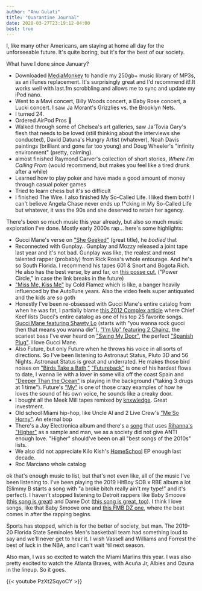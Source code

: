 ```yaml
---
author: "Anu Gulati"
title: "Quarantine Journal"
date: 2020-03-27T23:19:12-04:00
best: true
---
```


I, like many other Americans, am staying at home all day for the unforseeable future. It's quite boring, but it's for the best of our society.

What have I done since January?

- Downloaded <a target="_blank" href="https://www.mediamonkey.com/">MediaMonkey</a> to handle my 250gb+ music library of MP3s, as an iTunes replacement. It's surprisingly great and I'd recommend it! It works well with last.fm scrobbling and allows me to sync and update my iPod nano.
- Went to a Mavi concert, Billy Woods concert, a Baby Rose concert, a Lucki concert. I saw Ja Morant's Grizzlies vs. the Brooklyn Nets.
- I turned 24.
- Ordered AirPod Pros 🥴
- Walked through some of Chelsea's art galleries, saw Ja'Tovia Gary's flesh that needs to be loved (still thinking about the interviews she conducted), David Datuna's Hungry Artist (whatever), Noah Davis paintings (brilliant and gone far too young) and Doug Wheeler's "infinity environment" (pretty, calming).
- almost finished Raymond Carver's collection of short stories, _Where I'm Calling From_ (would recommend, but makes you feel like a tired drunk after a while)
- Learned how to play poker and have made a good amount of money through casual poker games
- Tried to learn chess but it's so difficult
- I finished The Wire. I also finished My So-Called Life. I liked them both! I can't believe Angela Chase never ends up f*cking in My So-Called Life but whatever, it was the 90s and she deserved to retain her agency.

There's been so much music this year already, but also so much music exploration I've done. Mostly early 2000s rap... here's some highlights:

- Gucci Mane's verse on <a target="_blank" href="https://www.youtube.com/watch?v=CInbH6051EY">"She Geeked"</a> (great title), he _bodied_ that
- Reconnected with Gunplay.. Gunplay and Mozzy released a joint tape last year and it's not bad. Gunplay was like, the realest and most talented rapper (probably) from Rick Ross's whole entourage. And he's so South Florida. I recommend his tapes 601 & Snort and Bogota Rich. He also has the best verse, by and far, on <a target="_blank" href="https://www.youtube.com/watch?v=Xt7M6RfGPso">this posse cut.</a> ("Power Circle," in case the link breaks in the future)
- <a target="_blank" href="https://www.youtube.com/watch?v=71yuGLbdYOw">"Miss Me, Kiss Me"</a> by Cold Flamez which is like, a banger heavily influenced by the AutoTune years. Also the video feels super antiquated and the kids are so goth
- Honestly I've been re-obsessed with Gucci Mane's entire catalog from when he was fat, I partially blame <a target="_blank" href="https://www.complex.com/music/2012/12/chief-keefs-25-favorite-songs/gucci-mane">this 2012 Complex article</a> where Chief Keef lists Gucci's entire catalog as one of his top 25 favorite songs. <a target="_blank" href="https://www.youtube.com/watch?v=H2_tTXQTzOs">Gucci Mane featuring Shawty Lo</a> (starts with "you wanna rock gucci then that means you wanna die"), <a target="_blank" href="https://www.youtube.com/watch?v=OtkOv-mmOzA">"I'm Up" featuring 2 Chainz</a>, the scariest bass I've ever heard on <a target="_blank" href="https://www.youtube.com/watch?v=nz7zqah5784">"Swing My Door"</a>, the perfect <a target="_blank" href="https://www.youtube.com/watch?v=lEbksZVYcQ0">"Spanish Plug"</a>. I love Gucci Mane.
- Also Future, but only Future when he throws his voice in all sorts of directions. So I've been listening to Astronaut Status, Pluto 3D and 56 Nights. Astronaut Status is great and underrated. He makes those bird noises on <a target="_blank" href="youtube.com/watch?v=Yc7-ZylRHfU">"Birds Take a Bath,"</a> <a target="_blank" href="https://www.youtube.com/watch?v=4F5-s43W6P8">"Futureback"</a> is one of his hardest flows to date, I wanna lie with a lover in some villa off the coast Spain and <a target="_blank" href="https://www.youtube.com/watch?v=0yr0XeEAkww">"Deeper Than the Ocean"</a> is playing in the background ("taking 3 drugs at 1 time"). Future's <a target="_blank" href="https://www.youtube.com/watch?v=BP1Zg1kkyrE">"My"</a> is one of those crazy examples of how he loves the sound of his own voice, he sounds like a creaky door.
- I bought all the Meek Mill tapes remixed by <a target="_blank" href="https://knxwledge.bandcamp.com/">knxwledge</a>. Great investment.
- Old school Miami hip-hop, like Uncle Al and 2 Live Crew's <a target="_blank" href="https://www.youtube.com/watch?v=bmSH7PZduYw">"Me So Horny"</a>. An eternal bop
- There's a Jay Electronica album and there's a <a target="_blank" href="https://www.youtube.com/watch?v=gP25S17ck-8">song</a> that uses <a target="_blank" href="https://www.youtube.com/watch?v=C-U1XD-sRac">Rihanna's "Higher"</a> as a sample and man, we as a society did not give ANTI enough love. "Higher" should've been on all "best songs of the 2010s" lists.
- We also did not appreciate Kilo Kish's <a target="_blank" href="https://soundcloud.com/kilo-kish/sets/kilo-kish-homeschool-ep-1">HomeSchool</a> EP enough last decade.
- Roc Marciano whole catalog

ok that's enough music to list, but that's not even like, all of the music I've been listening to. I've been playing the 2019 HitBoy SOB x RBE album a lot (Slimmy B starts a song with "a broke bitch really ain't my type!" and it's perfect). I haven't stopped listening to Detroit rappers like Baby Smoove (<a target="_blank" href="https://www.youtube.com/watch?v=GRXDIN2YQfA">this song is great</a>) and Dame Dot (<a target="_blank" href="https://www.youtube.com/watch?v=Hl5q6UvGDrY">this song is great, too</a>). I think I love songs, like that Baby Smoove one and <a target="_blank" href="https://www.youtube.com/watch?v=LMmZOZUAjpk">this FMB DZ one</a>, where the beat comes in after the rapping begins.

Sports has stopped, which is for the better of society, but man. The 2019-20 Florida State Seminoles Men's basketball team had something loud to say and we'll never get to hear it. I wish Vassell and Williams and Forrest the best of luck in the NBA, and I can't wait 'til next season.

Also man, I was so excited to watch the Miami Marlins this year. I was also pretty excited to watch the Atlanta Braves, with Acuña Jr, Albies and Ozuna in the lineup. So it goes.

{{< youtube PzXt2SqyoCY >}}